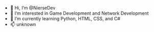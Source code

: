 - 👋 Hi, I’m @NierseDev
- 👀 I’m interested in Game Development and Network Development
- 🌱 I’m currently learning Python, HTML, CSS, and C#
- 📫 unknown

<!---
NierseDev/NierseDev is a ✨ special ✨ repository because its `README.md` (this file) appears on your GitHub profile.
You can click the Preview link to take a look at your changes.
--->
